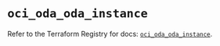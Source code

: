 # `oci_oda_oda_instance`

Refer to the Terraform Registry for docs: [`oci_oda_oda_instance`](https://registry.terraform.io/providers/oracle/oci/6.18.0/docs/resources/oda_oda_instance).
